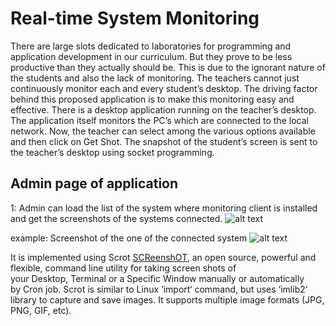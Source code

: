 # Real-time System Monitoring
  There are large slots dedicated to laboratories for programming and application development in our curriculum. But they prove to be less productive than they actually should be. This is due to the ignorant nature of the students and also the lack of monitoring. The teachers cannot just continuously monitor each and every student’s desktop. The driving factor behind this proposed application is to make this monitoring easy and effective. There is a desktop application running on the teacher’s desktop. The application itself monitors the PC’s which are connected to the local network. Now, the teacher can select among the various options available and then click on Get Shot. The snapshot of the student’s screen is sent to the teacher’s desktop using socket programming.
  
 ## Admin page of application
1: Admin can load the list of the system where monitoring client is installed and get the screenshots of the systems connected.
  ![alt text](https://github.com/anil1596/watchman/blob/master/take_shot/admin.png "Admin handle")

example: Screenshot of the one of the connected system
    ![alt text](https://github.com/anil1596/watchman/blob/master/take_shot/client.png "Client System")


It is implemented using Scrot [SCReenshOT](https://github.com/resurrecting-open-source-projects/scrot), an open source, powerful and flexible, command line utility for taking screen shots of your Desktop, Terminal or a Specific Window manually or automatically by Cron job. Scrot is similar to Linux ‘import‘ command, but uses ‘imlib2‘ library to capture and save images. It supports multiple image formats (JPG, PNG, GIF, etc). 
